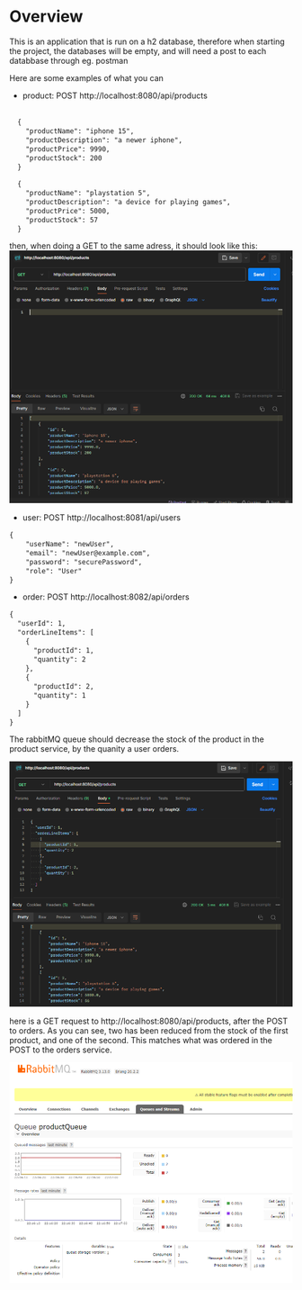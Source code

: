 # Overview
This is an application that is run on a h2 database, therefore when starting the project, the databases will be empty, and will need a post to each databbase through eg. postman


Here are some examples of what you can 

- product: POST http://localhost:8080/api/products
```

  {
    "productName": "iphone 15",
    "productDescription": "a newer iphone",
    "productPrice": 9990,
    "productStock": 200
  }
```
```
  {
    "productName": "playstation 5",
    "productDescription": "a device for playing games",
    "productPrice": 5000,
    "productStock": 57
  }
```

then, when doing a GET to the same adress, it should look like this:
![img.png](img/img2.png)

- user: POST http://localhost:8081/api/users

```
{
    "userName": "newUser",
    "email": "newUser@example.com",
    "password": "securePassword",
    "role": "User"
}
```

- order: POST http://localhost:8082/api/orders
```
{
  "userId": 1,
  "orderLineItems": [
    {
      "productId": 1,
      "quantity": 2
    },
    {
      "productId": 2,
      "quantity": 1
    }
  ]
}

```
The rabbitMQ queue should decrease the stock of the product in the product service, by the quanity a user orders.


![img.png](img/img3.png)

here is a GET request to http://localhost:8080/api/products, after the POST to orders. As you can see, two has been reduced from the stock of the first product, and one of the second. This matches what was ordered in the POST to the orders service.

![img.png](img/img4.png)